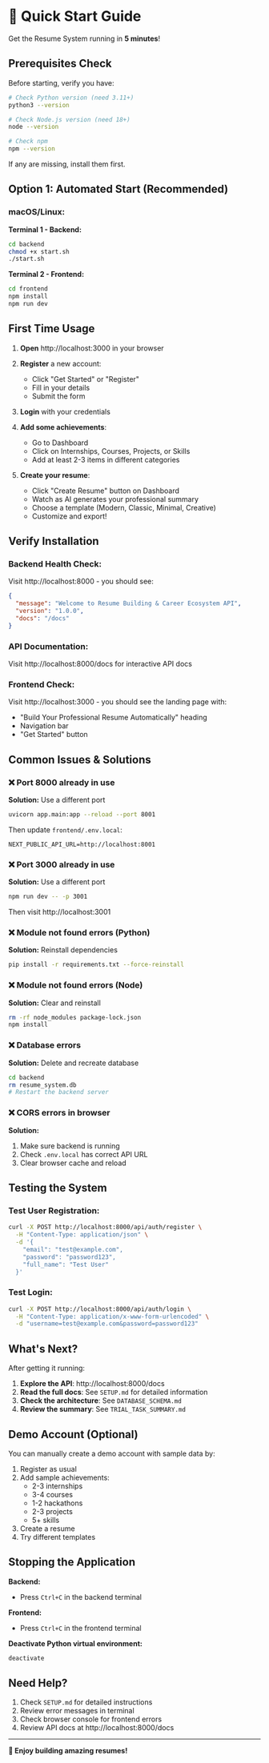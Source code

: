 # 🚀 Quick Start Guide

Get the Resume System running in **5 minutes**!

## Prerequisites Check

Before starting, verify you have:

```bash
# Check Python version (need 3.11+)
python3 --version

# Check Node.js version (need 18+)
node --version

# Check npm
npm --version
```

If any are missing, install them first.

## Option 1: Automated Start (Recommended)

### macOS/Linux:

**Terminal 1 - Backend:**
```bash
cd backend
chmod +x start.sh
./start.sh
```

**Terminal 2 - Frontend:**
```bash
cd frontend
npm install
npm run dev
```






## First Time Usage

1. **Open** http://localhost:3000 in your browser

2. **Register** a new account:
   - Click "Get Started" or "Register"
   - Fill in your details
   - Submit the form

3. **Login** with your credentials

4. **Add some achievements**:
   - Go to Dashboard
   - Click on Internships, Courses, Projects, or Skills
   - Add at least 2-3 items in different categories

5. **Create your resume**:
   - Click "Create Resume" button on Dashboard
   - Watch as AI generates your professional summary
   - Choose a template (Modern, Classic, Minimal, Creative)
   - Customize and export!

## Verify Installation

### Backend Health Check:

Visit http://localhost:8000 - you should see:
```json
{
  "message": "Welcome to Resume Building & Career Ecosystem API",
  "version": "1.0.0",
  "docs": "/docs"
}
```

### API Documentation:

Visit http://localhost:8000/docs for interactive API docs

### Frontend Check:

Visit http://localhost:3000 - you should see the landing page with:
- "Build Your Professional Resume Automatically" heading
- Navigation bar
- "Get Started" button

## Common Issues & Solutions

### ❌ Port 8000 already in use

**Solution:** Use a different port
```bash
uvicorn app.main:app --reload --port 8001
```
Then update `frontend/.env.local`:
```
NEXT_PUBLIC_API_URL=http://localhost:8001
```

### ❌ Port 3000 already in use

**Solution:** Use a different port
```bash
npm run dev -- -p 3001
```
Then visit http://localhost:3001

### ❌ Module not found errors (Python)

**Solution:** Reinstall dependencies
```bash
pip install -r requirements.txt --force-reinstall
```

### ❌ Module not found errors (Node)

**Solution:** Clear and reinstall
```bash
rm -rf node_modules package-lock.json
npm install
```

### ❌ Database errors

**Solution:** Delete and recreate database
```bash
cd backend
rm resume_system.db
# Restart the backend server
```

### ❌ CORS errors in browser

**Solution:** 
1. Make sure backend is running
2. Check `.env.local` has correct API URL
3. Clear browser cache and reload

## Testing the System

### Test User Registration:
```bash
curl -X POST http://localhost:8000/api/auth/register \
  -H "Content-Type: application/json" \
  -d '{
    "email": "test@example.com",
    "password": "password123",
    "full_name": "Test User"
  }'
```

### Test Login:
```bash
curl -X POST http://localhost:8000/api/auth/login \
  -H "Content-Type: application/x-www-form-urlencoded" \
  -d "username=test@example.com&password=password123"
```

## What's Next?

After getting it running:

1. **Explore the API**: http://localhost:8000/docs
2. **Read the full docs**: See `SETUP.md` for detailed information
3. **Check the architecture**: See `DATABASE_SCHEMA.md`
4. **Review the summary**: See `TRIAL_TASK_SUMMARY.md`

## Demo Account (Optional)

You can manually create a demo account with sample data by:

1. Register as usual
2. Add sample achievements:
   - 2-3 internships
   - 3-4 courses
   - 1-2 hackathons
   - 2-3 projects
   - 5+ skills
3. Create a resume
4. Try different templates

## Stopping the Application

**Backend:**
- Press `Ctrl+C` in the backend terminal

**Frontend:**
- Press `Ctrl+C` in the frontend terminal

**Deactivate Python virtual environment:**
```bash
deactivate
```

## Need Help?

1. Check `SETUP.md` for detailed instructions
2. Review error messages in terminal
3. Check browser console for frontend errors
4. Review API docs at http://localhost:8000/docs

---

**🎉 Enjoy building amazing resumes!**

